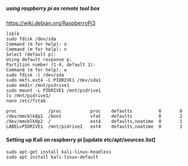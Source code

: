 ##### using raspberry pi as remote tool box

https://wiki.debian.org/RaspberryPi3

```
lsblk
sudo fdisk /dev/sda
Command (m for help): o
Command (m for help): n
Select (default p): 
Using default response p.
Partition number (1-4, default 1): 
Command (m for help): w
sudo fdisk -l /dev/sda
sudo mkfs.ext4 -L PIDRIVE1 /dev/sda1
sudo mkdir /mnt/pidrive1
sudo mount -L PIDRIVE1 /mnt/pidrive1
ls /mnt/pidrive1/
nano /etc/fstab

proc            /proc           proc    defaults          0       0
/dev/mmcblk0p1  /boot           vfat    defaults          0       2
/dev/mmcblk0p2  /               ext4    defaults,noatime  0       1
LABEL=PIDRIVE1  /mnt/pidrive1   ext4    defaults,noatime  0       1
```

#### Setting up Kali on raspberry pi [update etc/apt/sources.list]

```
sudo apt-get install kali-linux-headless
sudo apt install kali-linux-default
```




